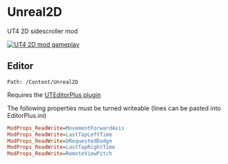 # Unreal2D
UT4 2D sidescroller mod

[![UT4 2D mod gameplay](https://img.youtube.com/vi/QHiUGWRYAr8/0.jpg)](https://www.youtube.com/watch?v=QHiUGWRYAr8)

## Editor

```
Path: /Content/Unreal2D
```

Requires the [UTEditorPlus plugin](https://github.com/UT4-BTDevTeam/UTEditorPlus)

The following properties must be turned writeable (lines can be pasted into EditorPlus.ini)
```ini
ModProps_ReadWrite=MovementForwardAxis
ModProps_ReadWrite=LastTapLeftTime
ModProps_ReadWrite=bRequestedDodge
ModProps_ReadWrite=LastTapRightTime
ModProps_ReadWrite=RemoteViewPitch
```
